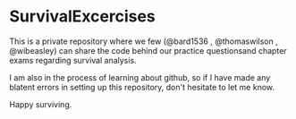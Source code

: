 SurvivalExcercises
==================
This is a private repository where we few (@bard1536 , @thomaswilson , @wibeasley) can share the code behind our practice questionsand chapter exams regarding survival analysis. 

I am also in the process of learning about github, so if I have made any blatent errors in
setting up this repository, don't hesitate to let me know.

Happy surviving.
